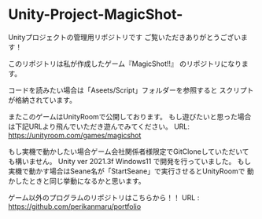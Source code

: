 # Unity-Project-MagicShot-
Unityプロジェクトの管理用リポジトリです
ご覧いただきありがとうございます！

このリポジトリは私が作成したゲーム『MagicShot!!』
のリポジトリになります。

コードを読みたい場合は「Aseets/Script」フォルダーを参照すると
スクリプトが格納されています。

またこのゲームはUnityRoomで公開しております。
もし遊びたいと思った場合は下記URLより飛んでいただき遊んでみてください。
URL: https://unityroom.com/games/magicshot

もし実機で動かしたい場合ゲーム会社関係者様限定でGitCloneしていただいて
も構いません。
Unity ver 2021.3f
Windows11
で開発を行っていました。
もし実機で動かす場合はSeane名が「StartSeane」で実行させるとUnityRoomで
動かしたときと同じ挙動になるかと思います。

ゲーム以外のプログラムのリポジトリはこちらから！！
URL :　https://github.com/perikanmaru/portfolio
